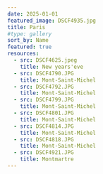 ```yaml
---
date: 2025-01-01
featured_image: DSCF4935.jpg
title: Paris
#type: gallery
sort_by: Name
featured: true
resources:
  - src: DSCF4625.jpeg
    title: New years'eve
  - src: DSCF4790.JPG
    title: Mont-Saint-Michel
  - src: DSCF4792.JPG
    title: Mont-Saint-Michel
  - src: DSCF4799.JPG
    title: Mont-Saint-Michel
  - src: DSCF4801.JPG
    title: Mont-Saint-Michel
  - src: DSCF4814.JPG
    title: Mont-Saint-Michel
  - src: DSCF4818.JPG
    title: Mont-Saint-Michel
  - src: DSCF4921.JPG
    title: Montmartre
---
```

